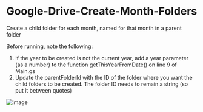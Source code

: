 # Google-Drive-Create-Month-Folders
Create a child folder for each month, named for that month in a parent folder

Before running, note the following:
 1. If the year to be created is not the current year, add a year parameter (as a number) to the function getThisYearFromDate() on line 9 of Main.gs
 2. Update the parentFolderId with the ID of the folder where you want the child folders to be created. The folder ID needs to remain a string (so put it between quotes)

![image](https://user-images.githubusercontent.com/91277836/205919561-22ee9ec4-1333-42ea-80a7-5250b01f5260.png)
